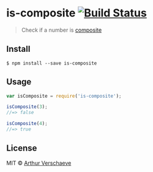 # is-composite [![Build Status](https://travis-ci.org/arthurvr/is-composite.svg?branch=master)](https://travis-ci.org/arthurvr/is-composite)

> Check if a number is [composite](https://en.wikipedia.org/wiki/Composite_number)


## Install

```
$ npm install --save is-composite
```


## Usage

```js
var isComposite = require('is-composite');

isComposite(3);
//=> false

isComposite(4);
//=> true
```


## License

MIT © [Arthur Verschaeve](http://arthurverschaeve.be)
